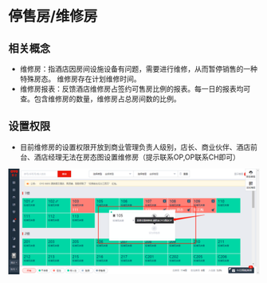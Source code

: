 # 停售房/维修房

## 相关概念

* 维修房：指酒店因房间设施设备有问题，需要进行维修，从而暂停销售的一种特殊房态。 维修房存在计划维修时间。
* 维修房报表：反馈酒店维修房占签约可售房比例的报表。每一日的报表均可查。包含维修房的数量，维修房占总房间数的比例。

## 设置权限

* 目前维修房的设置权限开放到商业管理负责人级别，店长、商业伙伴、酒店前台、酒店经理无法在房态图设置维修房（提示联系OP,OP联系CH即可）

![](../../.gitbook/assets/image%20%28123%29.png)

